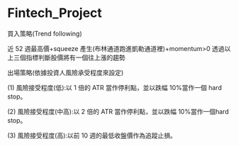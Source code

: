 # Fintech_Project
買入策略(Trend following)

近 52 週最高價+squeeze 產生(布林通道跑進凱勒通道裡)+momentum>0 透過以上三個指標判斷股價將有一個往上漲的趨勢

出場策略(依據投資人風險承受程度來設定)

(1)	風險接受程度(低):以 1 倍的 ATR 當作停利點，並以跌幅 10%當作一個 hard
stop。

(2)	風險接受程度(中高):以 2 倍的 ATR 當作停利點，並以跌幅 10%當作一個hard stop。

(3)	風險接受程度(高):以前 10 週的最低收盤價作為追蹤止損。


